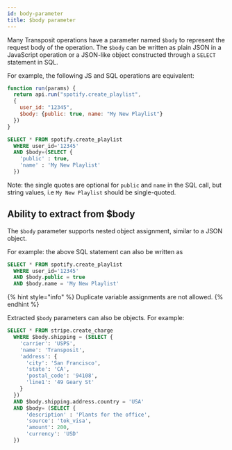 ```yaml
---
id: body-parameter
title: $body parameter
---
```


Many Transposit operations have a parameter named `$body` to represent the request body of the operation. The `$body` can be written as plain JSON in a JavaScript operation or a JSON-like object constructed through a `SELECT` statement in SQL.

For example, the following JS and SQL operations are equivalent:

```javascript
function run(params) {
  return api.run("spotify.create_playlist", 
  { 
    user_id: "12345", 
    $body: {public: true, name: "My New Playlist"}
  })
}
```

```sql
SELECT * FROM spotify.create_playlist
  WHERE user_id='12345'
  AND $body=(SELECT {
    'public' : true,
    'name' : 'My New Playlist'
  })
```

Note: the single quotes are optional for `public` and `name` in the SQL call, but string values, i.e `My New Playlist` should be single-quoted.

## Ability to extract from $body

The `$body` parameter supports nested object assignment, similar to a JSON object.

For example: the above SQL statement can also be written as

```sql
SELECT * FROM spotify.create_playlist
  WHERE user_id='12345'
  AND $body.public = true
  AND $body.name = 'My New Playlist'
``` 

{% hint style="info" %}
Duplicate variable assignments are not allowed.
{% endhint %}

Extracted `$body` parameters can also be objects. For example: 

```sql
SELECT * FROM stripe.create_charge
  WHERE $body.shipping = (SELECT {
    'carrier': 'USPS',
    'name': 'Transposit',
    'address': {
      'city': 'San Francisco',
      'state': 'CA',
      'postal_code': '94108',
      'line1': '49 Geary St'
    }
  })
  AND $body.shipping.address.country = 'USA'
  AND $body= (SELECT {
      'description' : 'Plants for the office',
      'source': 'tok_visa',
      'amount': 200,
      'currency': 'USD'
  })
```
